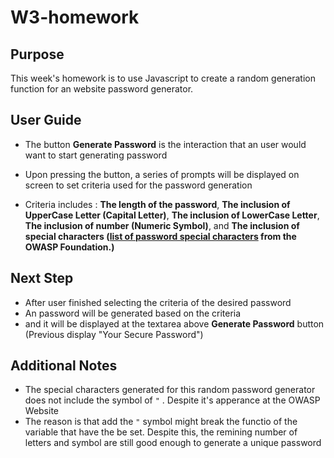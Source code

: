 # W3-homework
## Purpose
This week's homework is to use Javascript to create a random generation function for an website password generator.

## User Guide
* The button **Generate Password** is the interaction that an user would want to start generating password

* Upon pressing the button, a series of prompts will be displayed on screen to set criteria used for the password generation
* Criteria includes : **The length of the password**, **The inclusion of UpperCase Letter (Capital Letter)**, **The inclusion of LowerCase Letter**, **The inclusion of number (Numeric Symbol)**, and **The inclusion of special characters ([list of password special characters](https://www.owasp.org/index.php/Password_special_characters) from the OWASP Foundation.)**


## Next Step
* After user finished selecting the criteria of the desired password 
* An password will be generated based on the criteria 
* and it will be displayed at the textarea above **Generate Password** button (Previous display "Your Secure Password")

## Additional Notes
* The special characters generated for this random password generator does not include the symbol of 
``` " ``` . Despite it's apperance at the OWASP Website
* The reason is that add the ``` " ``` symbol might break the functio of the variable that have the be set. Despite this, the remining number of letters and symbol are still good enough to generate a unique password